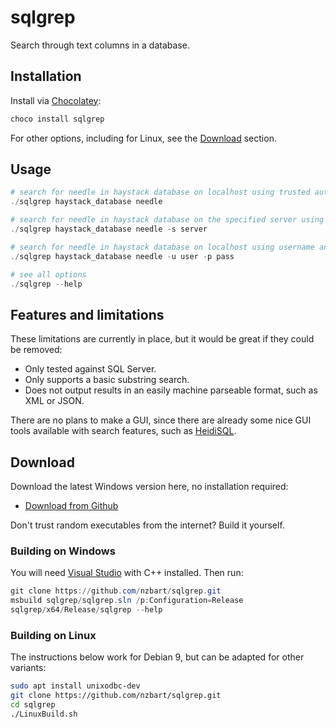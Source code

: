 # sqlgrep
Search through text columns in a database.

## Installation

Install via [Chocolatey](https://chocolatey.org/):

```powershell
choco install sqlgrep
```

For other options, including for Linux, see the [Download](#Download) section.

## Usage

```powershell
# search for needle in haystack database on localhost using trusted authentication
./sqlgrep haystack_database needle

# search for needle in haystack database on the specified server using trusted authentication
./sqlgrep haystack_database needle -s server

# search for needle in haystack database on localhost using username and password
./sqlgrep haystack_database needle -u user -p pass

# see all options
./sqlgrep --help
```

## Features and limitations

These limitations are currently in place, but it would be great if they could be removed:

* Only tested against SQL Server.
* Only supports a basic substring search.
* Does not output results in an easily machine parseable format, such as XML or JSON.

There are no plans to make a GUI, since there are already some nice GUI tools available with search features, such as [HeidiSQL](https://www.heidisql.com/).

## Download

Download the latest Windows version here, no installation required:
* [Download from Github](https://github.com/nzbart/sqlgrep/releases/download/v0.4/sqlgrep.exe)

Don't trust random executables from the internet? Build it yourself.

### Building on Windows
You will need [Visual Studio](https://visualstudio.microsoft.com/vs/) with C++ installed. Then run:

```powershell
git clone https://github.com/nzbart/sqlgrep.git
msbuild sqlgrep/sqlgrep.sln /p:Configuration=Release
sqlgrep/x64/Release/sqlgrep --help
```

### Building on Linux
The instructions below work for Debian 9, but can be adapted for other variants:
```sh
sudo apt install unixodbc-dev
git clone https://github.com/nzbart/sqlgrep.git
cd sqlgrep
./LinuxBuild.sh
```

